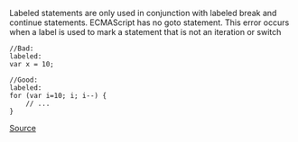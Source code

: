 Labeled statements are only used in conjunction with labeled break and continue statements. ECMAScript has no goto statement.
This error occurs when a label is used to mark a statement that is not an iteration or switch

```
//Bad:
labeled:
var x = 10;

//Good:
labeled:
for (var i=10; i; i--) {
    // ...
}

```

[Source](http://eslint.org/docs/rules/no-empty-label)
